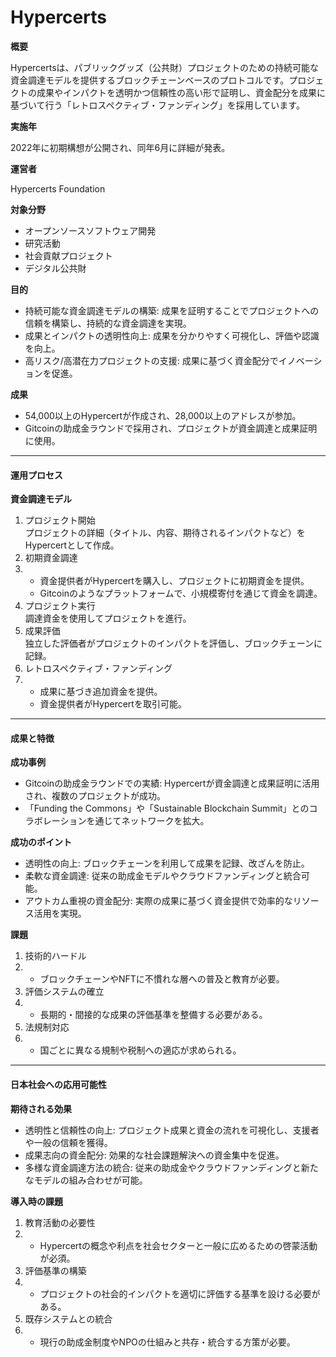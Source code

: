 # Hypercerts

**概要**

Hypercertsは、パブリックグッズ（公共財）プロジェクトのための持続可能な資金調達モデルを提供するブロックチェーンベースのプロトコルです。プロジェクトの成果やインパクトを透明かつ信頼性の高い形で証明し、資金配分を成果に基づいて行う「レトロスペクティブ・ファンディング」を採用しています。

**実施年**

2022年に初期構想が公開され、同年6月に詳細が発表。

**運営者**

Hypercerts Foundation

**対象分野**

* オープンソースソフトウェア開発
* 研究活動
* 社会貢献プロジェクト
* デジタル公共財

**目的**

* 持続可能な資金調達モデルの構築: 成果を証明することでプロジェクトへの信頼を構築し、持続的な資金調達を実現。
* 成果とインパクトの透明性向上: 成果を分かりやすく可視化し、評価や認識を向上。
* 高リスク/高潜在力プロジェクトの支援: 成果に基づく資金配分でイノベーションを促進。

**成果**

* 54,000以上のHypercertが作成され、28,000以上のアドレスが参加。
* Gitcoinの助成金ラウンドで採用され、プロジェクトが資金調達と成果証明に使用。

***

#### 運用プロセス

**資金調達モデル**

1. プロジェクト開始\
   プロジェクトの詳細（タイトル、内容、期待されるインパクトなど）をHypercertとして作成。
2. 初期資金調達
3.
   * 資金提供者がHypercertを購入し、プロジェクトに初期資金を提供。
   * Gitcoinのようなプラットフォームで、小規模寄付を通じて資金を調達。
4. プロジェクト実行\
   調達資金を使用してプロジェクトを進行。
5. 成果評価\
   独立した評価者がプロジェクトのインパクトを評価し、ブロックチェーンに記録。
6. レトロスペクティブ・ファンディング
7.
   * 成果に基づき追加資金を提供。
   * 資金提供者がHypercertを取引可能。

***

#### 成果と特徴

**成功事例**

* Gitcoinの助成金ラウンドでの実績: Hypercertが資金調達と成果証明に活用され、複数のプロジェクトが成功。
* 「Funding the Commons」や「Sustainable Blockchain Summit」とのコラボレーションを通じてネットワークを拡大。

**成功のポイント**

* 透明性の向上: ブロックチェーンを利用して成果を記録、改ざんを防止。
* 柔軟な資金調達: 従来の助成金モデルやクラウドファンディングと統合可能。
* アウトカム重視の資金配分: 実際の成果に基づく資金提供で効率的なリソース活用を実現。

**課題**

1. 技術的ハードル
2.
   * ブロックチェーンやNFTに不慣れな層への普及と教育が必要。
3. 評価システムの確立
4.
   * 長期的・間接的な成果の評価基準を整備する必要がある。
5. 法規制対応
6.
   * 国ごとに異なる規制や税制への適応が求められる。

***

#### 日本社会への応用可能性

**期待される効果**

* 透明性と信頼性の向上: プロジェクト成果と資金の流れを可視化し、支援者や一般の信頼を獲得。
* 成果志向の資金配分: 効果的な社会課題解決への資金集中を促進。
* 多様な資金調達方法の統合: 従来の助成金やクラウドファンディングと新たなモデルの組み合わせが可能。

**導入時の課題**

1. 教育活動の必要性
2.
   * Hypercertの概念や利点を社会セクターと一般に広めるための啓蒙活動が必須。
3. 評価基準の構築
4.
   * プロジェクトの社会的インパクトを適切に評価する基準を設ける必要がある。
5. 既存システムとの統合
6.
   * 現行の助成金制度やNPOの仕組みと共存・統合する方策が必要。
